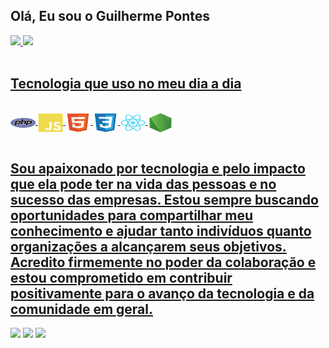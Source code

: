 ## Olá, Eu sou o Guilherme Pontes
 <div>
  <a href="https://github.com/jgmarinhopontes">
  <img height="180em" src="https://github-readme-stats.vercel.app/api?username=jgmarinhopontes&show_icons=true&theme=dark&include_all_commits=true&count_private=true"/>
  <img height="180em" src="https://github-readme-stats.vercel.app/api/top-langs/?username=jgmarinhopontes&layout=compact&langs_count=16&theme=dark"/>
</div><br>

## Tecnologia que uso no meu dia a dia
    
<div style="display: inline_block"><br>
  <img align="center" alt="Guilherme-PHP" height="30" width="40" src="https://raw.githubusercontent.com/devicons/devicon/master/icons/php/php-original.svg">
  <img align="center" alt="Guilherme-JavaScript" height="30" width="40" src="https://raw.githubusercontent.com/devicons/devicon/master/icons/javascript/javascript-plain.svg">
  <img align="center" alt="Guilherme-HTML" height="30" width="40" src="https://raw.githubusercontent.com/devicons/devicon/master/icons/html5/html5-original.svg">
  <img align="center" alt="Guilherme-CSS" height="30" width="40" src="https://raw.githubusercontent.com/devicons/devicon/master/icons/css3/css3-original.svg">
  <img align="center" alt="Guilherme-React" height="30" width="40" src="https://raw.githubusercontent.com/devicons/devicon/master/icons/react/react-original.svg">
  <img align="center" alt="Guilherme-NodeJS" height="30" width="40" src="https://raw.githubusercontent.com/devicons/devicon/master/icons/nodejs/nodejs-original.svg">
</div><br>

## Sou apaixonado por tecnologia e pelo impacto que ela pode ter na vida das pessoas e no sucesso das empresas. Estou sempre buscando oportunidades para compartilhar meu conhecimento e ajudar tanto indivíduos quanto organizações a alcançarem seus objetivos. Acredito firmemente no poder da colaboração e estou comprometido em contribuir positivamente para o avanço da tecnologia e da comunidade em geral.

<div> 
  <a href="https://www.linkedin.com/in/guilherme-marinho-pontes/" target="_blank"><img src="https://img.shields.io/badge/-LinkedIn-%230077B5?style=for-the-badge&logo=linkedin&logoColor=white" target="_blank"></a> 
  <a href="mailto:jgmarinhopontes@hotmail.com"><img src="https://img.shields.io/badge/-Gmail-%23333?style=for-the-badge&logo=gmail&logoColor=white" target="_blank"></a>
  <a href="https://instagram.com/ze_guii" target="_blank"><img src="https://img.shields.io/badge/-Instagram-%23E4405F?style=for-the-badge&logo=instagram&logoColor=white" target="_blank"></a>
</div>
  
